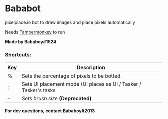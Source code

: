 
# Bababot

pixelplace.io bot to draw images and place pixels automatically

Needs [Tampermonkey](https://www.tampermonkey.net/) to run

**Made by Bababoy#1524**

### Shortcuts:

| Key | Description  |
|--|--|
| % | Sets the percentage of pixels to be botted. |
| ; | Sets UI placement mode (UI places as UI / Tasker / Tasker's tasks
| - | _Sets brush size_ **(Deprecated)**

**For dev questions, contact Bababoy#2013**